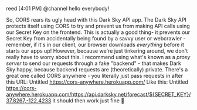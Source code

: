 reed [4:01 PM]
@channel hello everybody!

So, CORS rears its ugly head with this Dark Sky API app.
The Dark Sky API protects itself using CORS to try and prevent us from making API calls using our Secret Key on the frontend.
This is actually a good thing- it prevents our Secret Key from accidentally being found by a savvy user or webcrawler - remember, if it's in our client, our browser downloads *everything* before it starts our apps up!
However, because we're just tinkering around, we don't really have to worry about this.
I recommend using what's known as a *proxy server* to send our requests through a fake "backend" - that makes Dark Sky happy, because backend requests are (theoretically) private.
There's a great one called CORS anywhere - you literally just pass requests in after this URL:
Untitled
https://cors-anywhere.herokuapp.com/
Like this:
Untitled
https://cors-anywhere.herokuapp.com/https://api.darksky.net/forecast/${SECRET_KEY}/37.8267,-122.4233
it should then work just fine :slightly_smiling_face:
